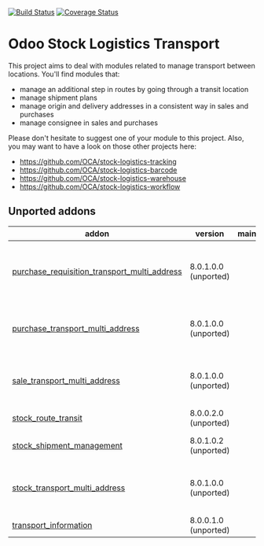 [![Build Status](https://travis-ci.org/OCA/stock-logistics-transport.svg?branch=10.0)](https://travis-ci.org/OCA/stock-logistics-transport)
[![Coverage Status](https://img.shields.io/coveralls/OCA/stock-logistics-transport.svg)](https://coveralls.io/r/OCA/stock-logistics-transport?branch=10.0)

Odoo Stock Logistics Transport
==============================

This project aims to deal with modules related to manage transport between locations. You'll find modules that:

 - manage an additional step in routes by going through a transit location
 - manage shipment plans
 - manage origin and delivery addresses in a consistent way in sales and purchases
 - manage consignee in sales and purchases

Please don't hesitate to suggest one of your module to this project. Also, you may want to have a look on those other projects here:

 - https://github.com/OCA/stock-logistics-tracking
 - https://github.com/OCA/stock-logistics-barcode
 - https://github.com/OCA/stock-logistics-warehouse
 - https://github.com/OCA/stock-logistics-workflow

[//]: # (addons)

Unported addons
---------------
addon | version | maintainers | summary
--- | --- | --- | ---
[purchase_requisition_transport_multi_address](purchase_requisition_transport_multi_address/) | 8.0.1.0.0 (unported) |  | Manage origin / destination / consignee addresses on purchase requisitions
[purchase_transport_multi_address](purchase_transport_multi_address/) | 8.0.1.0.0 (unported) |  | Manage origin / destination / consignee addresses on purchases
[sale_transport_multi_address](sale_transport_multi_address/) | 8.0.1.0.0 (unported) |  | Manage origin / destination / consignee addresses on sales
[stock_route_transit](stock_route_transit/) | 8.0.0.2.0 (unported) |  | Stock Routes Transit
[stock_shipment_management](stock_shipment_management/) | 8.0.1.0.2 (unported) |  | Shipment Management (Consignment)
[stock_transport_multi_address](stock_transport_multi_address/) | 8.0.1.0.0 (unported) |  | Manage origin / destination / consignee addresses on pickings
[transport_information](transport_information/) | 8.0.0.1.0 (unported) |  | Transport Information

[//]: # (end addons)
